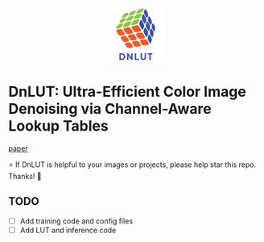 <p align="center">
  <img src="DnLUT_logo.png" height=110>
</p>

# DnLUT: Ultra-Efficient Color Image Denoising via Channel-Aware Lookup Tables

[paper](https://arxiv.org/pdf/2503.15931)

:star: If DnLUT is helpful to your images or projects, please help star this repo. Thanks! :hugs: 

## TODO
- [ ] Add training code and config files
- [ ] Add LUT and inference code
